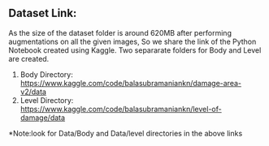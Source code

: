 ## Dataset Link:

As the size of the dataset folder is around 620MB after performing augmentations on all the given images, So we share the link of the Python Notebook created using Kaggle. Two separarate folders for Body and Level are created.

1) Body Directory: https://www.kaggle.com/code/balasubramaniankn/damage-area-v2/data
2) Level Directory: https://www.kaggle.com/code/balasubramaniankn/level-of-damage/data

*Note:look for Data/Body and Data/level directories in the above links
